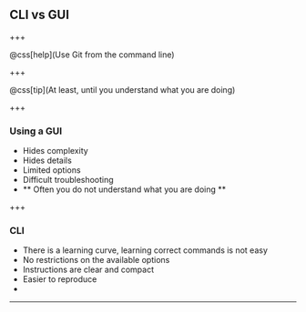 ## CLI vs GUI

+++

@css[help](Use Git from the command line)

+++

@css[tip](At least, until you understand what you are doing)

+++

### Using a GUI

- Hides complexity
- Hides details
- Limited options
- Difficult troubleshooting
- ** Often you do not understand what you are doing **

+++

### CLI


- There is a learning curve, learning correct commands is not easy
- No restrictions on the available options
- Instructions are clear and compact
- Easier to reproduce
- 
---
